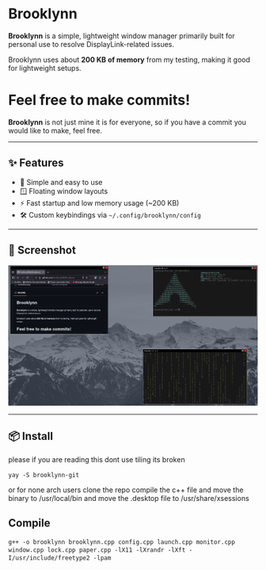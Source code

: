 # Brooklynn

**Brooklynn** is a simple, lightweight window manager primarily built for personal use to resolve DisplayLink-related issues.

Brooklynn uses about **200 KB of memory** from my testing, making it good for lightweight setups.

# Feel free to make commits!

**Brooklynn** is not just mine it is for everyone, so if you have a commit you would like to make, feel free.

---

## ✨ Features

- 🧠 Simple and easy to use
- 🪟 Floating window layouts
- ⚡ Fast startup and low memory usage (~200 KB)
- 🛠️ Custom keybindings via `~/.config/brooklynn/config`

---

## 📸 Screenshot

![Brooklynn Screenshot](screenshot.png)

---

## 📦 Install

please if you are reading this dont use tiling its broken

    yay -S brooklynn-git

or for none arch users clone the repo compile the c++ file and move the binary to /usr/local/bin and move the .desktop file to /usr/share/xsessions

## Compile 

    g++ -o brooklynn brooklynn.cpp config.cpp launch.cpp monitor.cpp window.cpp lock.cpp paper.cpp -lX11 -lXrandr -lXft -I/usr/include/freetype2 -lpam


